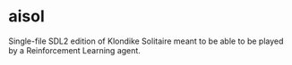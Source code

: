 # aisol
Single-file SDL2 edition of Klondike Solitaire meant to be able to be played by a Reinforcement Learning agent.
